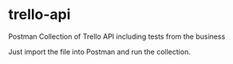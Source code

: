 # trello-api
Postman Collection of Trello API including tests from the business 

Just import the file into Postman and run the collection.
